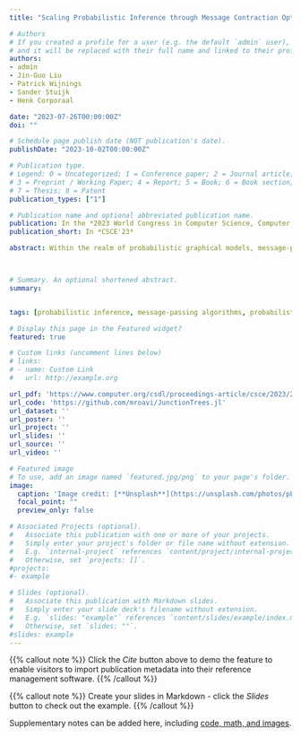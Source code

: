 ```yaml
---
title: "Scaling Probabilistic Inference through Message Contraction Optimization"

# Authors
# If you created a profile for a user (e.g. the default `admin` user), write the username (folder name) here 
# and it will be replaced with their full name and linked to their profile.
authors:
- admin
- Jin-Guo Liu
- Patrick Wijnings
- Sander Stuijk 
- Henk Corporaal

date: "2023-07-26T00:00:00Z"
doi: ""

# Schedule page publish date (NOT publication's date).
publishDate: "2023-10-02T00:00:00Z"

# Publication type.
# Legend: 0 = Uncategorized; 1 = Conference paper; 2 = Journal article;
# 3 = Preprint / Working Paper; 4 = Report; 5 = Book; 6 = Book section;
# 7 = Thesis; 8 = Patent
publication_types: ["1"]

# Publication name and optional abbreviated publication name.
publication: In the *2023 World Congress in Computer Science, Computer Engineering, & Applied Computing (CSCE'23)*
publication_short: In *CSCE'23*

abstract: Within the realm of probabilistic graphical models, message-passing algorithms offer a powerful framework for efficient inference. When dealing with discrete variables, these algorithms essentially amount to the addition and multiplication of multidimensional arrays with labeled dimensions, known as factors. The complexity of these algorithms is dictated by the highest-dimensional factor appearing across all computations, a metric known as the induced tree width. Although state-of-the-art methods aimed at minimizing this metric have expanded the feasibility of exact inference, many real-world problems continue to be intractable. In this paper, we introduce a novel method for adding and multiplying factors that results in a substantial improvement in the inference performance, especially for increasingly complex models. Our approach aligns well with existing state-of-the-art methods designed to minimize the induced tree width, thereby further expanding the tractability spectrum of exact inference for more complex models. To demonstrate the efficacy of our method, we conduct a comparative evaluation against two other open-source libraries for probabilistic inference. Our approach exhibits an average speedup of 23 times for the UAI 2014 benchmark set. For the 10 most complex problems, the average speedup increases to 64 times, demonstrating its scalability.



# Summary. An optional shortened abstract.
summary:


tags: [probabilistic inference, message-passing algorithms, probabilistic graphical models, Bayesian networks]

# Display this page in the Featured widget?
featured: true

# Custom links (uncomment lines below)
# links:
# - name: Custom Link
#   url: http://example.org

url_pdf: 'https://www.computer.org/csdl/proceedings-article/csce/2023/275900a123/1W0gCYTXVew'
url_code: 'https://github.com/mroavi/JunctionTrees.jl'
url_dataset: ''
url_poster: ''
url_project: ''
url_slides: ''
url_source: ''
url_video: ''

# Featured image
# To use, add an image named `featured.jpg/png` to your page's folder. 
image:
  caption: 'Image credit: [**Unsplash**](https://unsplash.com/photos/pLCdAaMFLTE)'
  focal_point: ""
  preview_only: false

# Associated Projects (optional).
#   Associate this publication with one or more of your projects.
#   Simply enter your project's folder or file name without extension.
#   E.g. `internal-project` references `content/project/internal-project/index.md`.
#   Otherwise, set `projects: []`.
#projects:
#- example

# Slides (optional).
#   Associate this publication with Markdown slides.
#   Simply enter your slide deck's filename without extension.
#   E.g. `slides: "example"` references `content/slides/example/index.md`.
#   Otherwise, set `slides: ""`.
#slides: example
---
```


{{% callout note %}}
Click the *Cite* button above to demo the feature to enable visitors to import publication metadata into their reference management software.
{{% /callout %}}

{{% callout note %}}
Create your slides in Markdown - click the *Slides* button to check out the example.
{{% /callout %}}

Supplementary notes can be added here, including [code, math, and images](https://wowchemy.com/docs/writing-markdown-latex/).
